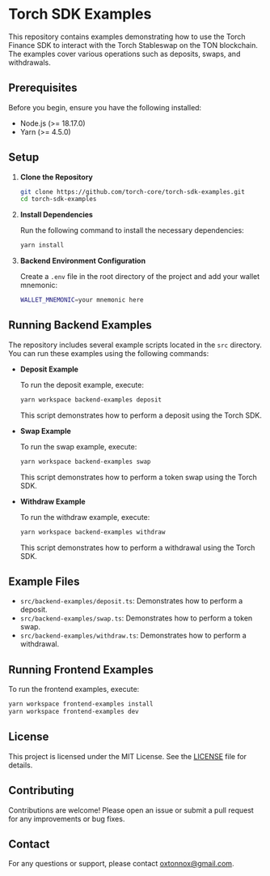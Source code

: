 # Torch SDK Examples

This repository contains examples demonstrating how to use the Torch Finance SDK to interact with the Torch Stableswap on the TON blockchain. The examples cover various operations such as deposits, swaps, and withdrawals.

## Prerequisites

Before you begin, ensure you have the following installed:

- Node.js (>= 18.17.0)
- Yarn (>= 4.5.0)

## Setup

1. **Clone the Repository**

   ```bash
   git clone https://github.com/torch-core/torch-sdk-examples.git
   cd torch-sdk-examples
   ```

2. **Install Dependencies**

   Run the following command to install the necessary dependencies:

   ```bash
   yarn install
   ```

3. **Backend Environment Configuration**

   Create a `.env` file in the root directory of the project and add your wallet mnemonic:

   ```bash
   WALLET_MNEMONIC=your mnemonic here
   ```

## Running Backend Examples

The repository includes several example scripts located in the `src` directory. You can run these examples using the following commands:

- **Deposit Example**

  To run the deposit example, execute:

  ```bash
  yarn workspace backend-examples deposit
  ```

  This script demonstrates how to perform a deposit using the Torch SDK.

- **Swap Example**

  To run the swap example, execute:

  ```bash
  yarn workspace backend-examples swap
  ```

  This script demonstrates how to perform a token swap using the Torch SDK.

- **Withdraw Example**

  To run the withdraw example, execute:

  ```bash
  yarn workspace backend-examples withdraw
  ```

  This script demonstrates how to perform a withdrawal using the Torch SDK.

## Example Files

- `src/backend-examples/deposit.ts`: Demonstrates how to perform a deposit.
- `src/backend-examples/swap.ts`: Demonstrates how to perform a token swap.
- `src/backend-examples/withdraw.ts`: Demonstrates how to perform a withdrawal.

## Running Frontend Examples

To run the frontend examples, execute:

```bash
yarn workspace frontend-examples install
yarn workspace frontend-examples dev
```

## License

This project is licensed under the MIT License. See the [LICENSE](LICENSE) file for details.

## Contributing

Contributions are welcome! Please open an issue or submit a pull request for any improvements or bug fixes.

## Contact

For any questions or support, please contact [oxtonnox@gmail.com](mailto:oxtonnox@gmail.com).
